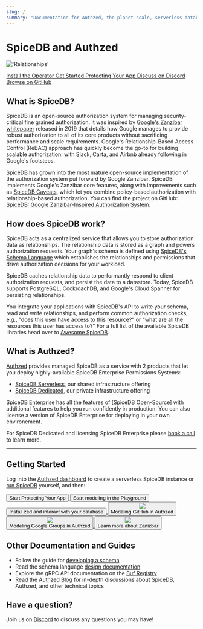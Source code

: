 ```yaml
---
slug: /
summary: "Documentation for Authzed, the planet-scale, serverless database platform for SpiceDB."
---
```


# SpiceDB and Authzed

<div style={{textAlign: 'center'}}>

!['Relationships'](/graph.svg)

<div class="overview-top-buttons">
<a href="/spicedb/operator" class="btn">
    <i class="fa-solid fa-cubes"></i>
    Install the Operator
</a>
<a href="/guides/first-app" class="btn with-left-margin">
    <i class="fa fa-play"></i>
    Get Started Protecting Your App
</a>
<a href="https://authzed.com/discord" class="btn with-left-margin">
    <i class="fa-brands fa-discord"></i>
    Discuss on Discord
</a>
<a href="https://github.com/authzed/spicedb" class="btn with-left-margin">
    <i class="fa-brands fa-github"></i>
    Browse on GitHub
</a>
</div>
</div>

## What is SpiceDB?

SpiceDB is an open-source authorization system for managing security-critical fine grained authorization. It was inspired by [Google's Zanzibar whitepaper](https://zanzibar.tech) released in 2019 that details how Google manages to provide robust authorization to all of its core products without sacrificing performance and scale requirements. Google's Relationship-Based Access Control (ReBAC) approach has quickly become the go-to for building scalable authorization: with Slack, Carta, and Airbnb already following in Google's footsteps.

SpiceDB has grown into the most mature open-source implementation of the authorization system put forward by Google Zanzibar. SpiceDB implements Google's Zanzibar core features, along with improvements such as [SpiceDB Caveats](/reference/caveats), which let you combine policy-based authorization with relationship-based authorization. You can find the project on GitHub: [SpiceDB: Google Zanzibar-Inspired Authorization System](https://github.com/authzed/spicedb).

## How does SpiceDB work?

SpiceDB acts as a centralized service that allows you to store authorization data as relationships. The relationship data is stored as a graph and powers authorization requests. Your graph's schema is defined using [SpiceDB's Schema Language](/reference/schema-lang) which establishes the relationships and permissions that drive authorization decisions for your workload.

SpiceDB caches relationship data to performantly respond to client authorization requests, and persist the data to a datastore. Today, SpiceDB supports PostgreSQL, CockroachDB, and Google's Cloud Spanner for persisting relationships.

You integrate your applications with SpiceDB's API to write your schema, read and write relationships, and perform common authorization checks, e.g., "does this user have access to this resource?" or "what are all the resources this user has access to?" For a full list of the available SpiceDB libraries head over to [Awesome SpiceDB](https://github.com/authzed/awesome-spicedb).

## What is Authzed?

[Authzed] provides managed SpiceDB as a service with 2 products that let you deploy highly-available SpiceDB Enterprise Permissions Systems:

- [SpiceDB Serverless], our shared infrastructure offering
- [SpiceDB Dedicated], our private infrastructure offering

SpiceDB Enterprise has all the features of [SpiceDB Open-Source] with additional features to help you run confidently in production. You can also license a version of SpiceDB Enterprise for deploying in your own environement.

For SpiceDB Dedicated and licensing SpiceDB Enterprise please [book a call] to learn more.

---

## Getting Started

Log into the [Authzed dashboard] to create a serverless SpiceDB instance or [run SpiceDB] yourself, and then:

<div class="next-steps-grid">
    <a href="/guides/first-app">
        <Button class="btn btn-large">
            <i class="fa fa-play"></i>
            Start Protecting Your App
        </Button>
    </a>
    <a href="https://play.authzed.com">
        <Button class="btn btn-large">
            <i class="fa fa-file-code"></i>
            Start modeling in the Playground
        </Button>
    </a>
    <a href="https://github.com/authzed/zed">
        <Button class="btn btn-large">
            <i class="fa fa-terminal"></i>
            Install zed and interact with your database
        </Button>
    </a>
    <a href="https://www.youtube.com/watch?v=x3-B9-ICj0w">
        <Button class="btn btn-video">
            <div class="thumbnail">
                <i class="fa-brands fa-youtube"></i>
                <img src={require("/img/youtube_x3-B9-ICj0w.png").default} />
            </div>
            Modeling GitHub in Authzed
        </Button>
    </a>
    <a href="https://www.youtube.com/watch?v=dlARPyDVPZQ">
        <Button class="btn btn-video">
            <div class="thumbnail">
                <i class="fa-brands fa-youtube"></i>
                <img src={require("/img/youtube_dlARPyDVPZQ.png").default} />
            </div>
            Modeling Google Groups in Authzed
        </Button>
    </a>
    <a href="https://www.youtube.com/watch?v=WTfZsRPDv9Q">
        <Button class="btn btn-video">
            <div class="thumbnail">
                <i class="fa-brands fa-youtube"></i>
                <img src={require("/img/youtube_WTfZsRPDv9Q.png").default} />
            </div>
            Learn more about Zanizbar
        </Button>
    </a>
</div>

## Other Documentation and Guides

- Follow the guide for [developing a schema]
- Read the schema language [design documentation]
- Explore the gRPC API documentation on the [Buf Registry]
- [Read the Authzed Blog] for in-depth discussions about SpiceDB, Authzed, and other technical topics

## Have a question?

Join us on [Discord] to discuss any questions you may have!

[discord]: https://authzed.com/discord
[run spicedb]: /spicedb/installing
[authzed]: https://authzed.com
[authzed dashboard]: https://app.authzed.com
[spicedb]: https://github.com/authzed/spicedb
[developing a schema]: /guides/schema
[watch a video]: https://www.youtube.com/watch?v=x3-B9-ICj0w
[design documentation]: https://authzed.com/docs/reference/schema-lang
[jump into the playground]: https://play.authzed.com
[protecting your first app]: /guides/first-app
[buf registry]: https://buf.build/authzed/api/docs
[install zed]: https://github.com/authzed/zed
[read the authzed blog]: https://authzed.com/blog
[spicedb serverless]: https://authzed.com/products/spicedb-serverless
[spicedb dedicated]: https://authzed.com/products/spicedb-dedicated
[spicedb open source]: https://authzed.com/products/spicedb
[book a call]: https://authzed.com/call